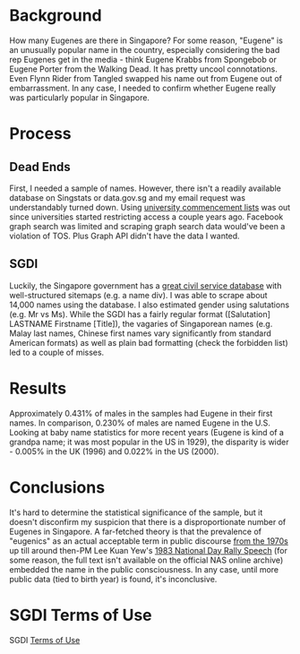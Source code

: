 # Background 
How many Eugenes are there in Singapore? For some reason, "Eugene" is an unusually popular name in the country, especially considering the bad rep Eugenes get in the media - think Eugene Krabbs from Spongebob or Eugene Porter from the Walking Dead. It has pretty uncool connotations. Even Flynn Rider from Tangled swapped his name out from Eugene out of embarrassment. In any case, I needed to confirm whether Eugene really was particularly popular in Singapore.

# Process
## Dead Ends
First, I needed a sample of names. However, there isn't a readily available database on Singstats or data.gov.sg and my email request was understandably turned down. Using [university commencement lists](https://courses.nus.edu.sg/course/elltankw/names.pdf) was out since universities started restricting access a couple years ago. Facebook graph search was limited and scraping graph search data would've been a violation of TOS. Plus Graph API didn't have the data I wanted.

## SGDI
Luckily, the Singapore government has a [great civil service database](https://www.gov.sg/sgdi/ministries) with well-structured sitemaps (e.g. a name div). I was able to scrape about 14,000 names using the database. I also estimated gender using salutations (e.g. Mr vs Ms). While the SGDI has a fairly regular format ([Salutation] LASTNAME Firstname [Title]), the vagaries of Singaporean names (e.g. Malay last names, Chinese first names vary significantly from standard American formats) as well as plain bad formatting (check the forbidden list) led to a couple of misses.

# Results
Approximately 0.431% of males in the samples had Eugene in their first names. In comparison, 0.230% of males are named Eugene in the U.S. Looking at baby name statistics for more recent years (Eugene is kind of a grandpa name; it was most popular in the US in 1929), the disparity is wider - 0.005% in the UK (1996) and 0.022% in the US (2000).

# Conclusions
It's hard to determine the statistical significance of the sample, but it doesn't disconfirm my suspicion that there is a disproportionate number of Eugenes in Singapore. A far-fetched theory is that the prevalence of "eugenics" as an actual acceptable term in public discourse [from the 1970s](http://www.jstor.org/stable/40230009?seq=1#page_scan_tab_contents) up till around then-PM Lee Kuan Yew's [1983 National Day Rally Speech](http://www.straitstimes.com/singapore/from-babies-to-casinos-10-memorable-national-day-rally-speeches) (for some reason, the full text isn't available on the official NAS online archive) embedded the name in the public consciousness. In any case, until more public data (tied to birth year) is found, it's inconclusive.

# SGDI Terms of Use
SGDI [Terms of Use](https://www.gov.sg/terms-of-use)
